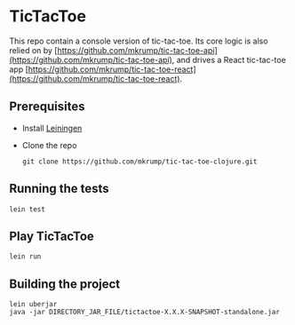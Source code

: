 # TicTacToe
This repo contain a console version of tic-tac-toe. Its core logic is also relied on by [https://github.com/mkrump/tic-tac-toe-api](https://github.com/mkrump/tic-tac-toe-api), and drives a React tic-tac-toe app [https://github.com/mkrump/tic-tac-toe-react](https://github.com/mkrump/tic-tac-toe-react).

## Prerequisites
- Install [Leiningen](https://leiningen.org/)

- Clone the repo

	```
	git clone https://github.com/mkrump/tic-tac-toe-clojure.git
	```

## Running the tests
```
lein test
```

## Play TicTacToe
```
lein run
```

## Building the project
```
lein uberjar
java -jar DIRECTORY_JAR_FILE/tictactoe-X.X.X-SNAPSHOT-standalone.jar
```
